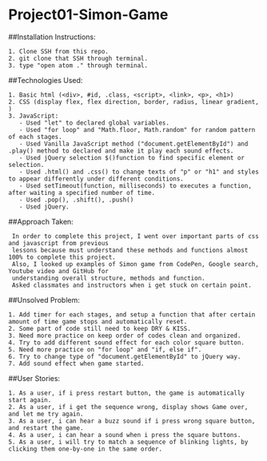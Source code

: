 # Project01-Simon-Game

##Installation Instructions:

    1. Clone SSH from this repo.
    2. git clone that SSH through terminal.
    3. type "open atom ." through terminal.

##Technologies Used:

    1. Basic html (<div>, #id, .class, <script>, <link>, <p>, <h1>)
    2. CSS (display flex, flex direction, border, radius, linear gradient, )
    3. JavaScript:
       - Used "let" to declared global variables.
       - Used "for loop" and "Math.floor, Math.random" for random pattern of each stages.
       - Used Vanilla JavaScript method ("document.getElementById") and .play() method to declared and make it play each sound effects.
       - Used jQuery selection $()function to find specific element or selection.
       - Used .html() and .css() to change texts of "p" or "h1" and styles to appear differently under different conditions.
       - Used setTimeout(function, milliseconds) to executes a function, after waiting a specified number of time.
       - Used .pop(), .shift(), .push()
       - Used jQuery.

##Approach Taken:

     In order to complete this project, I went over important parts of css and javascript from previous
     lessons because must understand these methods and functions almost 100% to complete this project.
     Also, I looked up examples of Simon game from CodePen, Google search, Youtube video and GitHub for
     understanding overall structure, methods and function.
     Asked classmates and instructors when i get stuck on certain point.

##Unsolved Problem:

    1. Add timer for each stages, and setup a function that after certain amount of time game stops and automatically reset.
    2. Some part of code still need to keep DRY & KISS.
    3. Need more practice on keep order of codes clean and organized.
    4. Try to add different sound effect for each color square button.
    5. Need more practice on "for loop" and "if, else if".
    6. Try to change type of "document.getElementById" to jQuery way.
    7. Add sound effect when game started.

##User Stories:

    1. As a user, if i press restart button, the game is automatically start again.
    2. As a user, if i get the sequence wrong, display shows Game over, and let me try again.
    3. As a user, i can hear a buzz sound if i press wrong square button, and restart the game.
    4. As a user, i can hear a sound when i press the square buttons.
    5. As a user, i will try to match a sequence of blinking lights, by clicking them one-by-one in the same order.
